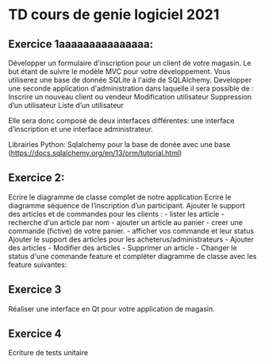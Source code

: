 # TD cours de genie logiciel 2021

## Exercice 1aaaaaaaaaaaaaaa:

Développer un formulaire d’inscription pour un client de votre magasin. Le but étant de suivre le modèle MVC pour votre développement. Vous utiliserez une base de donnée SQLite à l'aide de SQLAlchemy.
Developper une seconde application d'administration dans laquelle il sera possible de :
	Inscrire un nouveau client ou vendeur
	Modification utilisateur
	Suppression d’un utilisateur
	Liste d’un utilisateur

Elle sera donc composé de deux interfaces différentes: une interface d’inscription et une interface administrateur. 

Librairies Python:
Sqlalchemy pour la base de donée avec une base (https://docs.sqlalchemy.org/en/13/orm/tutorial.html) 


## Exercice 2:


Ecrire le diagramme de classe complet de notre application
Ecrire le diagramme séquence de l’inscription d’un participant. 
Ajouter le support des articles et de commandes pour les clients :
	- lister les article
	- recherche d'un article par nom
	- ajouter un article au panier
	- creer une commande (fictive) de votre panier.
	- afficher vos commande et leur status
Ajouter le support des articles pour les acheterus/administrateurs
	- Ajouter des articles
	- Modifier des articles
	- Supprimer un article
	- Changer le status d'une commande
feature et compléter diagramme de classe avec les feature suivantes:


## Exercice 3

Réaliser une interface en Qt pour votre application de magasin.

## Exercice 4
Ecriture de tests unitaire

